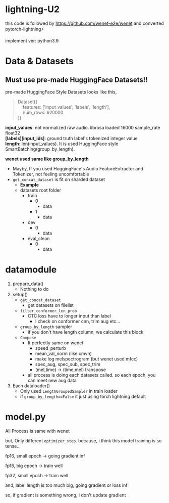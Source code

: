 # lightning-U2

this code is followed by https://github.com/wenet-e2e/wenet and converted pytorch-lightning⚡

implement ver: python3.9

# Data & Datasets

## Must use pre-made HuggingFace Datasets!!

pre-made HuggingFace Style Datasets looks like this, <br />

> Dataset({ <br />
> &nbsp;&nbsp;&nbsp;&nbsp;features: ['input_values', 'labels', 'length'], <br />
> &nbsp;&nbsp;&nbsp;&nbsp;num_rows: 620000 <br />
> }) <br />

**input_values**: not normalized raw audio. librosa loaded 16000 sample_rate float32 <br />
**[labels][input_ids]**: ground truth label's tokenized integer value <br />
**length**: len(input_values). It is used HuggingFace style SmartBatching(group_by_length). <br />

**wenet used same like group_by_length**

- Mayby, If you used HuggingFace's Audio FeatureExtractor and Tokenizer, not feeling uncomfortable <br />
- `get_concat_dataset` is fit on sharded dataset <br />
  - **Example**
  - datasets root folder
    - train
      - 0
        - data
      - 1
        - data
    - dev
      - 0
        - data
    - eval_clean
      - 0
        - data

# datamodule

1. prepare_data()
   - Nothing to do
2. setup()
   - `get_concat_dataset`
     - get datasets on filelist
   - `filter_conformer_len_prob`
     - CTC loss have to longer input than label
       - I check on conformer cnn, trim aug etc...
   - `group_by_length` sampler
     - if you don't have length column, we calculate this block
   - `Compose`
     - It perfectly same on wenet
       - speed_perturb
       - mean_val_norm (like cmvn)
       - make log melspectrogram (but wenet used mfcc)
       - spec_aug, spec_sub, spec_trim
       - (mel,time) -> (time,mel) transpose
     - all process is doing each datasets called. so each epoch, you can meet new aug data
3. Each dataloader()
   - Only used `LengthGroupedSampler` in train loader
   - if `group_by_length==False` it just using torch lightning default

# model.py

All Process is same with wenet

but, Only different `optimizer_step`. because, i think this model training is so tense...

fp16, small epoch -> going gradient inf

fp16, big epoch -> train well

fp32, small epoch -> train well

and, label length is too much big, going gradient or loss inf

so, if gradient is something wrong, i don't update gradient